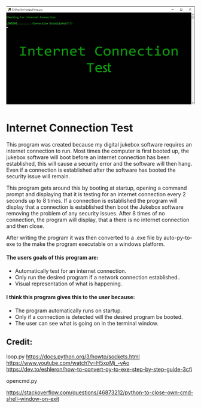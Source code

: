 <h1 align="center">
   <img src="https://github.com/jonathanw82/network_test/blob/main/images/repoimage.jpg" alt="repoimage"/>
 </h1>
 

# Internet Connection Test
This program was created because my digital jukebox software requires an internet connection to run.
Most times the computer is first booted up, the jukebox software will boot before an internet connection has been established, this will cause a security error and the software will then hang.
Even if a connection is established after the software has booted the security issue will remain.

This program gets around this by booting at startup, opening a command prompt and displaying that it is testing for an internet connection every 2 seconds up to 8 times. 
If a connection is established the program will display that a connection is established then boot the Jukebox software removing the problem of any security issues.
After 8 times of no connection, the program will display, that a there is no internet connection and then close.

After writing the program it was then converted to a .exe file by auto-py-to-exe to the make the program executable on a windows platform.


#### The users goals of this program are:
* Automatically test for an internet connection.
* Only run the desired program if a network connection established..
* Visual representation of what is happening.



#### I think this program gives this to the user because:
* The program automatically runs on startup.
* Only if a connection is detected will the desired program be booted.
* The user can see what is going on in the terminal window.


## Credit:

loop.py
https://docs.python.org/3/howto/sockets.html
https://www.youtube.com/watch?v=H5xpMj_-vAo
https://dev.to/eshleron/how-to-convert-py-to-exe-step-by-step-guide-3cfi

opencmd.py

https://stackoverflow.com/questions/46873212/python-to-close-own-cmd-shell-window-on-exit
